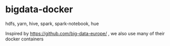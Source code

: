 # bigdata-docker
hdfs, yarn, hive, spark, spark-notebook, hue

Inspired by https://github.com/big-data-europe/ , we also use many of their docker containers 
